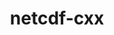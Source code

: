---
title: "netcdf-cxx"
layout: cache
categories: [package, develop]
meta: {"compilers": ["gcc@=11.1.0", "gcc@=11.4.0"], "num_specs": 28, "num_specs_by_stack": {"data-vis-sdk": 10, "e4s": 18, "root": 28}, "oss": ["ubuntu20.04", "ubuntu22.04"], "platforms": ["linux"], "stacks": ["data-vis-sdk", "e4s", "root"], "targets": ["x86_64_v3"], "versions": ["4.2"]}
spec_details: [{"compiler": "gcc@=11.4.0", "hash": "3yfnq7usc34dwamzmfamlg4l6vpu5alb", "os": "ubuntu22.04", "platform": "linux", "size": "-", "stacks": ["e4s", "root"], "target": "x86_64_v3", "variants": ["build_system=autotools", "+netcdf4", "patches=8892291"], "versions": ["4.2"]}, {"compiler": "gcc@=11.1.0", "hash": "4dxsbfbkog6jiutjjngzvoc2s2illgy3", "os": "ubuntu20.04", "platform": "linux", "size": "-", "stacks": ["data-vis-sdk", "root"], "target": "x86_64_v3", "variants": ["build_system=autotools", "+netcdf4", "patches=8892291"], "versions": ["4.2"]}, {"compiler": "gcc@=11.4.0", "hash": "55yv4lznzqskkxh6vjwtvkytx2vquptb", "os": "ubuntu22.04", "platform": "linux", "size": "-", "stacks": ["e4s", "root"], "target": "x86_64_v3", "variants": ["build_system=autotools", "+netcdf4", "patches=8892291"], "versions": ["4.2"]}, {"compiler": "gcc@=11.1.0", "hash": "5kzqdft6lj63r57cfgm4hpjhbwovinad", "os": "ubuntu20.04", "platform": "linux", "size": "-", "stacks": ["data-vis-sdk", "root"], "target": "x86_64_v3", "variants": ["build_system=autotools", "+netcdf4", "patches=8892291"], "versions": ["4.2"]}, {"compiler": "gcc@=11.1.0", "hash": "7jqu4ks6bj2k4agscedwff64feesd53j", "os": "ubuntu20.04", "platform": "linux", "size": "-", "stacks": ["data-vis-sdk", "root"], "target": "x86_64_v3", "variants": ["build_system=autotools", "+netcdf4", "patches=8892291"], "versions": ["4.2"]}, {"compiler": "gcc@=11.4.0", "hash": "a6ke2nst7vbqok5bfuqvm6awbcanr27m", "os": "ubuntu22.04", "platform": "linux", "size": "-", "stacks": ["e4s", "root"], "target": "x86_64_v3", "variants": ["build_system=autotools", "+netcdf4", "patches=8892291"], "versions": ["4.2"]}, {"compiler": "gcc@=11.4.0", "hash": "aoc7ancebljxvlzjxhdlxkpf6xc32dsf", "os": "ubuntu22.04", "platform": "linux", "size": "-", "stacks": ["e4s", "root"], "target": "x86_64_v3", "variants": ["build_system=autotools", "+netcdf4", "patches=8892291"], "versions": ["4.2"]}, {"compiler": "gcc@=11.4.0", "hash": "bgxgkweb3sdtizn3tpflkwvondlgjk6e", "os": "ubuntu22.04", "platform": "linux", "size": "-", "stacks": ["e4s", "root"], "target": "x86_64_v3", "variants": ["build_system=autotools", "+netcdf4", "patches=8892291"], "versions": ["4.2"]}, {"compiler": "gcc@=11.4.0", "hash": "bipd7zivpomedpscmboskl74bjiosw2g", "os": "ubuntu22.04", "platform": "linux", "size": "-", "stacks": ["e4s", "root"], "target": "x86_64_v3", "variants": ["build_system=autotools", "+netcdf4", "patches=8892291"], "versions": ["4.2"]}, {"compiler": "gcc@=11.4.0", "hash": "bkqfbpuhj5d22o5oniak3xbchpwgxagh", "os": "ubuntu22.04", "platform": "linux", "size": "-", "stacks": ["e4s", "root"], "target": "x86_64_v3", "variants": ["build_system=autotools", "+netcdf4", "patches=8892291"], "versions": ["4.2"]}, {"compiler": "gcc@=11.1.0", "hash": "bvs4ru3dj5mxsxglhuz6hvh6afui7yxr", "os": "ubuntu20.04", "platform": "linux", "size": "-", "stacks": ["data-vis-sdk", "root"], "target": "x86_64_v3", "variants": ["build_system=autotools", "+netcdf4", "patches=8892291"], "versions": ["4.2"]}, {"compiler": "gcc@=11.4.0", "hash": "c6vxjhan2jooz3r2byucvkjxesgft6cs", "os": "ubuntu22.04", "platform": "linux", "size": "-", "stacks": ["e4s", "root"], "target": "x86_64_v3", "variants": ["build_system=autotools", "+netcdf4", "patches=8892291"], "versions": ["4.2"]}, {"compiler": "gcc@=11.1.0", "hash": "cldudbzqakp5s7acd6hhtkgqnp6qtbc6", "os": "ubuntu20.04", "platform": "linux", "size": "-", "stacks": ["data-vis-sdk", "root"], "target": "x86_64_v3", "variants": ["build_system=autotools", "+netcdf4", "patches=8892291"], "versions": ["4.2"]}, {"compiler": "gcc@=11.4.0", "hash": "crdt25hibikyjll23wydymngfxtzkgim", "os": "ubuntu22.04", "platform": "linux", "size": "-", "stacks": ["e4s", "root"], "target": "x86_64_v3", "variants": ["build_system=autotools", "+netcdf4", "patches=8892291"], "versions": ["4.2"]}, {"compiler": "gcc@=11.4.0", "hash": "dqilb7de3hi3mic2tvhap6rpbzpkfwvf", "os": "ubuntu22.04", "platform": "linux", "size": "-", "stacks": ["e4s", "root"], "target": "x86_64_v3", "variants": ["build_system=autotools", "+netcdf4", "patches=8892291"], "versions": ["4.2"]}, {"compiler": "gcc@=11.4.0", "hash": "fa6lahtuuua7yrrr6kfa6c2bwd3rngg3", "os": "ubuntu22.04", "platform": "linux", "size": "-", "stacks": ["e4s", "root"], "target": "x86_64_v3", "variants": ["build_system=autotools", "+netcdf4", "patches=8892291"], "versions": ["4.2"]}, {"compiler": "gcc@=11.4.0", "hash": "fjioagpsu3adjrgsoyudhswebq37wati", "os": "ubuntu22.04", "platform": "linux", "size": "-", "stacks": ["e4s", "root"], "target": "x86_64_v3", "variants": ["build_system=autotools", "+netcdf4", "patches=8892291"], "versions": ["4.2"]}, {"compiler": "gcc@=11.4.0", "hash": "hmwjiewo4r57cbsuajutmx6hkcqeexco", "os": "ubuntu22.04", "platform": "linux", "size": "-", "stacks": ["e4s", "root"], "target": "x86_64_v3", "variants": ["build_system=autotools", "+netcdf4", "patches=8892291"], "versions": ["4.2"]}, {"compiler": "gcc@=11.4.0", "hash": "iigg7i42gp5btbduiyyun5xo67fafjtt", "os": "ubuntu22.04", "platform": "linux", "size": "-", "stacks": ["e4s", "root"], "target": "x86_64_v3", "variants": ["build_system=autotools", "+netcdf4", "patches=8892291"], "versions": ["4.2"]}, {"compiler": "gcc@=11.1.0", "hash": "j6w7ekikurosnocgzx27xcy4adagt5c7", "os": "ubuntu20.04", "platform": "linux", "size": "-", "stacks": ["data-vis-sdk", "root"], "target": "x86_64_v3", "variants": ["build_system=autotools", "+netcdf4", "patches=8892291"], "versions": ["4.2"]}, {"compiler": "gcc@=11.1.0", "hash": "nanylk7twurkexcm2g5ggr7jru7653be", "os": "ubuntu20.04", "platform": "linux", "size": "-", "stacks": ["data-vis-sdk", "root"], "target": "x86_64_v3", "variants": ["build_system=autotools", "+netcdf4", "patches=8892291"], "versions": ["4.2"]}, {"compiler": "gcc@=11.4.0", "hash": "r5op3pk2rccrqgdes2mfqy5yk4usdi47", "os": "ubuntu22.04", "platform": "linux", "size": "-", "stacks": ["e4s", "root"], "target": "x86_64_v3", "variants": ["build_system=autotools", "+netcdf4", "patches=8892291"], "versions": ["4.2"]}, {"compiler": "gcc@=11.1.0", "hash": "rdsp5osrg3ba6ncow7kqf4q6a7h6l5ir", "os": "ubuntu20.04", "platform": "linux", "size": "-", "stacks": ["data-vis-sdk", "root"], "target": "x86_64_v3", "variants": ["build_system=autotools", "+netcdf4", "patches=8892291"], "versions": ["4.2"]}, {"compiler": "gcc@=11.4.0", "hash": "saxujjrv5pbybespxbrpt6fp33n4j5rs", "os": "ubuntu22.04", "platform": "linux", "size": "-", "stacks": ["e4s", "root"], "target": "x86_64_v3", "variants": ["build_system=autotools", "+netcdf4", "patches=8892291"], "versions": ["4.2"]}, {"compiler": "gcc@=11.4.0", "hash": "w3dhwsdcudkiyapjvt67lkveswatuaku", "os": "ubuntu22.04", "platform": "linux", "size": "-", "stacks": ["e4s", "root"], "target": "x86_64_v3", "variants": ["build_system=autotools", "+netcdf4", "patches=8892291"], "versions": ["4.2"]}, {"compiler": "gcc@=11.1.0", "hash": "wtaswkmh3x4tpo4bdrse4hzl3r7wkosg", "os": "ubuntu20.04", "platform": "linux", "size": "-", "stacks": ["data-vis-sdk", "root"], "target": "x86_64_v3", "variants": ["build_system=autotools", "+netcdf4", "patches=8892291"], "versions": ["4.2"]}, {"compiler": "gcc@=11.4.0", "hash": "wv3xpjtnpvevaidbag5y6n6z5xjvuvq4", "os": "ubuntu22.04", "platform": "linux", "size": "-", "stacks": ["e4s", "root"], "target": "x86_64_v3", "variants": ["build_system=autotools", "+netcdf4", "patches=8892291"], "versions": ["4.2"]}, {"compiler": "gcc@=11.1.0", "hash": "ypn43u2o3xtyqdvkbv75wcca36x4hj55", "os": "ubuntu20.04", "platform": "linux", "size": "-", "stacks": ["data-vis-sdk", "root"], "target": "x86_64_v3", "variants": ["build_system=autotools", "+netcdf4", "patches=8892291"], "versions": ["4.2"]}]
---